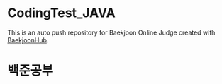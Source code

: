 # CodingTest_JAVA

This is an auto push repository for Baekjoon Online Judge created with [BaekjoonHub](https://github.com/BaekjoonHub/BaekjoonHub).

# 백준공부
